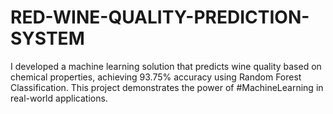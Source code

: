 # RED-WINE-QUALITY-PREDICTION-SYSTEM
I developed a machine learning solution that predicts wine quality based on chemical properties, achieving 93.75% accuracy using Random Forest Classification. This project demonstrates the power of #MachineLearning in real-world applications.
